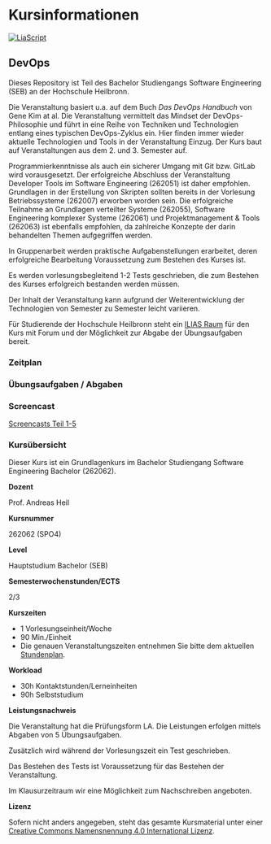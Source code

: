 # Kursinformationen

[![LiaScript](https://raw.githubusercontent.com/LiaScript/LiaScript/master/badges/course.svg)](https://liascript.github.io/course/?https://github.com/aheil/devops)

## DevOps

Dieses Repository ist Teil des Bachelor Studiengangs Software Engineering (SEB) an der Hochschule Heilbronn.

Die Veranstaltung basiert u.a. auf dem Buch _Das DevOps Handbuch_ von Gene Kim at al. Die Veranstaltung vermittelt das Mindset der DevOps-Philosophie und führt in eine Reihe von Techniken und Technologien entlang eines typischen DevOps-Zyklus ein. Hier finden immer wieder aktuelle Technologien und Tools in der Veranstaltung Einzug. Der Kurs baut auf Veranstaltungen aus dem 2. und 3. Semester auf.

Programmierkenntnisse als auch ein sicherer Umgang mit Git bzw. GitLab wird vorausgesetzt. Der erfolgreiche Abschluss der Veranstaltung Developer Tools im Software Engineering (262051) ist daher empfohlen. Grundlagen in der Erstellung von Skripten sollten bereits in der Vorlesung Betriebssysteme (262007) erworben worden sein. Die erfolgreiche Teilnahme an Grundlagen verteilter Systeme (262055), Software Engineering komplexer Systeme (262061) und Projektmanagement & Tools (262063) ist ebenfalls empfohlen, da zahlreiche Konzepte der darin behandelten Themen aufgegriffen werden.

In Gruppenarbeit werden praktische Aufgabenstellungen erarbeitet, deren erfolgreiche Bearbeitung Voraussetzung zum Bestehen des Kurses ist.

Es werden vorlesungsbegleitend 1-2 Tests geschrieben, die zum Bestehen des Kurses erfolgreich bestanden werden müssen.

Der Inhalt der Veranstaltung kann aufgrund der Weiterentwicklung der Technologien von Semester zu Semester leicht variieren.

Für Studierende der Hochschule Heilbronn steht ein [ILIAS Raum](https://ilias.hs-heilbronn.de/goto.php?target=crs\_262954\&client\_id=iliashhn) für den Kurs mit Forum und der Möglichkeit zur Abgabe der Übungsaufgaben bereit.

### Zeitplan

### Übungsaufgaben / Abgaben

### Screencast

[Screencasts Teil 1-5](https://youtube.com/playlist?list=PLBXz7ZC5wx7jL3kXRIkdOT9Jh7CbdjXqJ)

### Kursübersicht

Dieser Kurs ist ein Grundlagenkurs im Bachelor Studiengang Software Engineering Bachelor (262062).

**Dozent**

Prof. Andreas Heil

**Kursnummer**

262062 (SPO4)

**Level**

Hauptstudium Bachelor (SEB)

**Semesterwochenstunden/ECTS**

2/3

**Kurszeiten**

* 1 Vorlesungseinheit/Woche
* 90 Min./Einheit
* Die genauen Veranstaltungszeiten entnehmen Sie bitte dem aktuellen [Stundenplan](https://splan.hs-heilbronn.de/).

**Workload**

* 30h Kontaktstunden/Lerneinheiten
* 90h Selbststudium

**Leistungsnachweis**

Die Veranstaltung hat die Prüfungsform LA. Die Leistungen erfolgen mittels Abgaben von 5 Übungsaufgaben.

Zusätzlich wird während der Vorlesungszeit ein Test geschrieben.

Das Bestehen des Tests ist Voraussetzung für das Bestehen der Veranstaltung.

Im Klausurzeitraum wir eine Möglichkeit zum Nachschreiben angeboten.

**Lizenz**

Sofern nicht anders angegeben, steht das gesamte Kursmaterial unter einer [Creative Commons Namensnennung 4.0 International Lizenz](https://creativecommons.org/licenses/by/4.0/).
